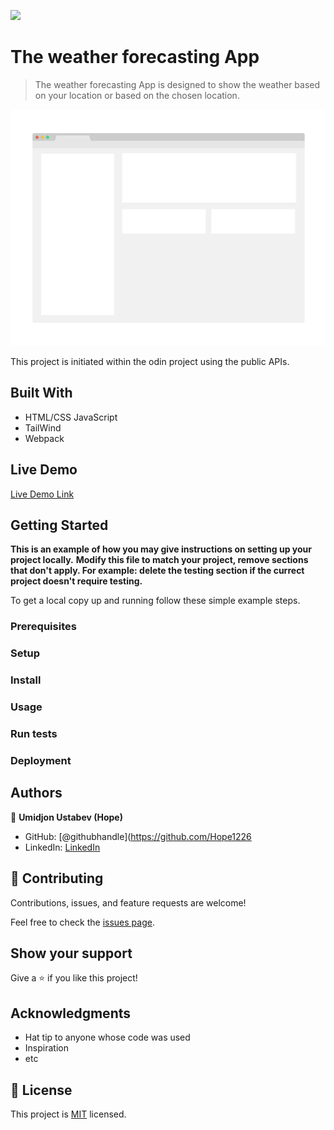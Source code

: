 ![](https://img.shields.io/badge/Microverse-blueviolet)

# The weather forecasting App

> The weather forecasting App is designed to show the weather based on your location or based on the chosen location.

![screenshot](./app_screenshot.png)

This project is initiated within the odin project using the public APIs.

## Built With

- HTML/CSS JavaScript
- TailWind
- Webpack

## Live Demo

[Live Demo Link](https://livedemo.com)


## Getting Started

**This is an example of how you may give instructions on setting up your project locally.**
**Modify this file to match your project, remove sections that don't apply. For example: delete the testing section if the currect project doesn't require testing.**


To get a local copy up and running follow these simple example steps.

### Prerequisites

### Setup

### Install

### Usage

### Run tests

### Deployment



## Authors

👤 **Umidjon Ustabev (Hope)**

- GitHub: [@githubhandle](https://github.com/Hope1226
- LinkedIn: [LinkedIn](https://www.linkedin.com/in/umidjon-ustabaev-03b92b11a/)

## 🤝 Contributing

Contributions, issues, and feature requests are welcome!

Feel free to check the [issues page](../../issues/).

## Show your support

Give a ⭐️ if you like this project!

## Acknowledgments

- Hat tip to anyone whose code was used
- Inspiration
- etc

## 📝 License

This project is [MIT](./MIT.md) licensed.
